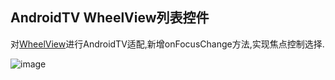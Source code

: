 ##  AndroidTV WheelView列表控件

对[WheelView](https://github.com/wangjiegulu/WheelView)进行AndroidTV适配,新增onFocusChange方法,实现焦点控制选择.

![image](https://github.com/luziming/AndroidTVWheelViewSimple/image/image.png)
